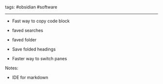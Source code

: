 tags: #obsidian #software 

---

- Fast way to copy code block
- faved searches 
- faved folder
- Save folded headings

- Faster way to switch panes 

Notes: 
- IDE for markdown



